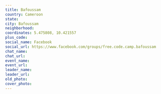 ```yaml
---
title: Bafoussam
country: Cameroon
state: 
city: Bafoussam
neighborhood: 
coordinates: 5.475808, 10.421557
plus_code:
social_name: Facebook
social_url: https://www.facebook.com/groups/free.code.camp.bafoussam
chat_name:
chat_url:
event_name:
event_url:
leader_name:
leader_url:
old_photo: 
cover_photo:
---
```

